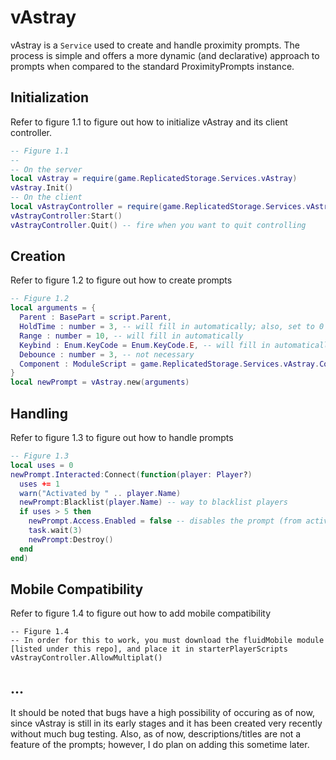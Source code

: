 # vAstray
vAstray is a `Service` used to create and handle proximity prompts. The process is simple and offers a more dynamic (and declarative) approach to prompts when compared to the standard ProximityPrompts instance.

## Initialization
Refer to figure 1.1 to figure out how to initialize vAstray and its client controller.
```lua
-- Figure 1.1
--
-- On the server
local vAstray = require(game.ReplicatedStorage.Services.vAstray)
vAstray.Init()
-- On the client
local vAstrayController = require(game.ReplicatedStorage.Services.vAstray.Controller)
vAstrayController:Start()
vAstrayController.Quit() -- fire when you want to quit controlling
```
## Creation
Refer to figure 1.2 to figure out how to create prompts
```lua
-- Figure 1.2
local arguments = {
  Parent : BasePart = script.Parent,
  HoldTime : number = 3, -- will fill in automatically; also, set to 0 in order for it to be insta-activated
  Range : number = 10, -- will fill in automatically
  Keybind : Enum.KeyCode = Enum.KeyCode.E, -- will fill in automatically
  Debounce : number = 3, -- not necessary
  Component : ModuleScript = game.ReplicatedStorage.Services.vAstray.Component -- not necessary. must be a moduleScript.
}
local newPrompt = vAstray.new(arguments)
```
## Handling
Refer to figure 1.3 to figure out how to handle prompts
```lua
-- Figure 1.3
local uses = 0
newPrompt.Interacted:Connect(function(player: Player?)
  uses += 1
  warn("Activated by " .. player.Name)
  newPrompt:Blacklist(player.Name) -- way to blacklist players
  if uses > 5 then
    newPrompt.Access.Enabled = false -- disables the prompt (from activation)
    task.wait(3)
    newPrompt:Destroy()
  end
end)
```
## Mobile Compatibility
Refer to figure 1.4 to figure out how to add mobile compatibility
```
-- Figure 1.4
-- In order for this to work, you must download the fluidMobile module [listed under this repo], and place it in starterPlayerScripts
vAstrayController.AllowMultiplat()
```
## ...
It should be noted that bugs have a high possibility of occuring as of now, since vAstray is still in its early stages and it has been created very recently without much bug testing.
Also, as of now, descriptions/titles are not a feature of the prompts; however, I do plan on adding this sometime later.
